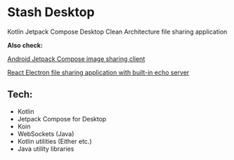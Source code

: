 # Stash Desktop
Kotlin Jetpack Compose Desktop Clean Architecture file sharing application

**Also check:**

[Android Jetpack Compose image sharing client](https://github.com/numq/Stash)

[React Electron file sharing application with built-in echo server](https://github.com/numq/stash-electron)

## Tech:
- Kotlin
- Jetpack Compose for Desktop
- Koin
- WebSockets (Java)
- Kotlin utilities (Either etc.)
- Java utility libraries
